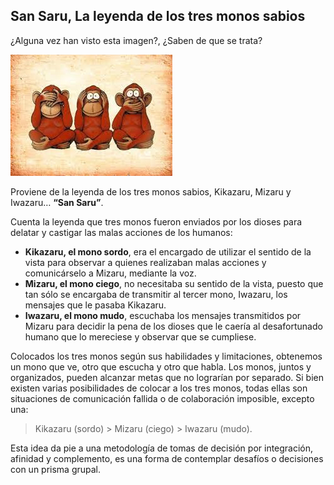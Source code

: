 ## **San Saru, La leyenda de los tres monos sabios**
 
¿Alguna vez han visto esta imagen?, ¿Saben de que se trata?

![](/assets/SanSaru.jpg)

Proviene de la leyenda de los tres monos sabios, Kikazaru, Mizaru y Iwazaru… **“San Saru”**.
 
Cuenta la leyenda que tres monos fueron enviados por los dioses para delatar y castigar las malas acciones de los humanos:
 
* **Kikazaru, el mono sordo**, era el encargado de utilizar el sentido de la vista para observar a quienes realizaban malas acciones y comunicárselo a Mizaru, mediante la voz.
* **Mizaru, el mono ciego**, no necesitaba su sentido de la vista, puesto que tan sólo se encargaba de transmitir al tercer mono, Iwazaru, los mensajes que le pasaba Kikazaru.
* **Iwazaru, el mono mudo**, escuchaba los mensajes transmitidos por Mizaru para decidir la pena de los dioses que le caería al desafortunado humano que lo mereciese y observar que se cumpliese.
 
 
Colocados los tres monos según sus habilidades y limitaciones, obtenemos un mono que ve, otro que escucha y otro que habla. Los monos, juntos y organizados, pueden alcanzar metas que no lograrían por separado. Si bien existen varias posibilidades de  colocar a los tres monos, todas ellas son situaciones de comunicación fallida o de colaboración imposible, excepto una:

> Kikazaru (sordo) > Mizaru (ciego) > Iwazaru (mudo).
 
Esta idea da pie a una metodología de tomas de decisión por integración, afinidad y complemento, es una forma de contemplar desafíos o decisiones con un prisma grupal.
